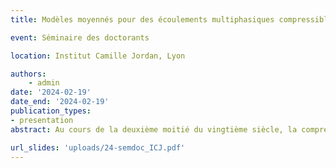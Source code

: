 ```yaml
---
title: Modèles moyennés pour des écoulements multiphasiques compressibles

event: Séminaire des doctorants

location: Institut Camille Jordan, Lyon

authors:
    - admin
date: '2024-02-19'
date_end: '2024-02-19'
publication_types:
- presentation
abstract: Au cours de la deuxième moitié du vingtième siècle, la compréhension et la modélisation d'écoulements multiphasiques compressibles sont devenues un enjeu majeur de recherche et présentent un défi certain à la communauté. Ce genre d'écoulements se retrouve dans diverses situations dans l'industrie, comme par exemple les circuits d'eau pressurisée dans les réacteurs nucléaires ou encore dans les chambres de combustion des lanceurs spatiaux. Dans cette présentation, je vais tout d'abord justifier le besoin de modèles moyennés pour des écoulements multiphasiques compressibles, puis lister quelques méthodes pour obtenir ce genre de modèles. Enfin, je vais présenter la dérivation d'un modèle pour un écoulement diphasique stratifié par la méthode de réduction de dimension, que j'ai effectuée lors de mon stage de M2.

url_slides: 'uploads/24-semdoc_ICJ.pdf'
---
```

